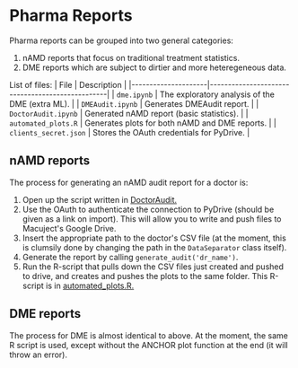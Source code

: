 # Pharma Reports

Pharma reports can be grouped into two general categories: 
1. nAMD reports that focus on traditional treatment statistics.
2. DME reports which are subject to dirtier and more heteregeneous data.

List of files:
| File                | Description                                     |
|---------------------|-------------------------------------------------|
| `dme.ipynb`          | The exploratory analysis of the DME (extra ML). |
| `DMEAudit.ipynb`      | Generates DMEAudit report.                      |
| `DoctorAudit.ipynb`   | Generated nAMD report (basic statistics).       |
| `automated_plots.R`   | Generates plots for both nAMD and DME reports.  |
| `clients_secret.json` | Stores the OAuth credentials for PyDrive.       |

## nAMD reports
The process for generating an nAMD audit report for a doctor is:
1. Open up the script written in [DoctorAudit.](pharma_reports/DoctorAudit.ipynb)
2. Use the OAuth to authenticate the connection to PyDrive (should be given as a link on import). This will allow you to write and push files to Macuject's Google Drive.
3. Insert the appropriate path to the doctor's CSV file (at the moment, this is clumsily done by changing the path in the `DataSeparator` class itself).
4. Generate the report by calling `generate_audit('dr_name')`.
5. Run the R-script that pulls down the CSV files just created and pushed to drive, and creates and pushes the plots to the same folder. This R-script is in [automated_plots.R.](pharma_reports/automated_plots.R)

## DME reports
The process for DME is almost identical to above. At the moment, the same R script is used, except without the ANCHOR plot function at the end (it will throw an error).
